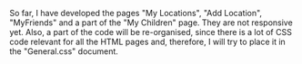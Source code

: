 So far, I have developed the pages "My Locations", "Add Location", "MyFriends" and a part of the "My Children" page. They are not responsive yet.
Also, a part of the code will be re-organised, since there is a lot of CSS code relevant for all the HTML pages and, therefore, I will try to place it in the "General.css" document.
